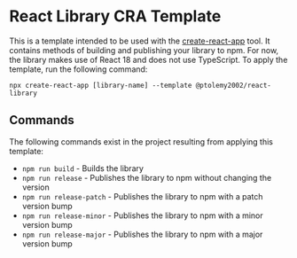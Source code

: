 # React Library CRA Template
This is a template intended to be used with the [create-react-app](https://www.npmjs.com/package/create-react-app) tool. It contains methods of building and publishing your library to npm.
For now, the library makes use of React 18 and does not use TypeScript. To apply the template, run the following command:

```npx create-react-app [library-name] --template @ptolemy2002/react-library```

## Commands
The following commands exist in the project resulting from applying this template:
- `npm run build` - Builds the library
- `npm run release` - Publishes the library to npm without changing the version
- `npm run release-patch` - Publishes the library to npm with a patch version bump
- `npm run release-minor` - Publishes the library to npm with a minor version bump
- `npm run release-major` - Publishes the library to npm with a major version bump